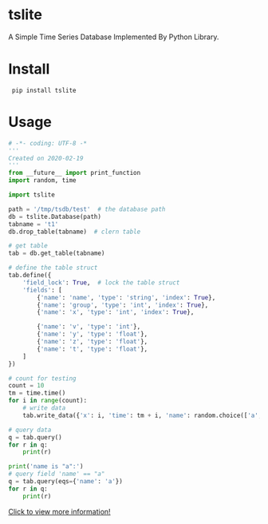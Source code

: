 # tslite
A Simple Time Series Database Implemented By Python Library.

Install
===============
```
 pip install tslite
```

Usage
===============

```python
# -*- coding: UTF-8 -*
'''
Created on 2020-02-19
'''
from __future__ import print_function
import random, time

import tslite

path = '/tmp/tsdb/test'  # the database path
db = tslite.Database(path)
tabname = 't1'
db.drop_table(tabname)  # clern table

# get table
tab = db.get_table(tabname)

# define the table struct
tab.define({
    'field_lock': True,  # lock the table struct
    'fields': [
        {'name': 'name', 'type': 'string', 'index': True},
        {'name': 'group', 'type': 'int', 'index': True},
        {'name': 'x', 'type': 'int', 'index': True},

        {'name': 'v', 'type': 'int'},
        {'name': 'y', 'type': 'float'},
        {'name': 'z', 'type': 'float'},
        {'name': 't', 'type': 'float'},
    ]
})

# count for testing
count = 10
tm = time.time()
for i in range(count):
    # write data
    tab.write_data({'x': i, 'time': tm + i, 'name': random.choice(['a', 'aa', 'bb']), 'y': random.random()})

# query data
q = tab.query()
for r in q:
    print(r)

print('name is "a":')
# query field 'name' == "a"
q = tab.query(eqs={'name': 'a'})
for r in q:
    print(r)

```


[Click to view more information!](https://github.com/sintrb/tslite)